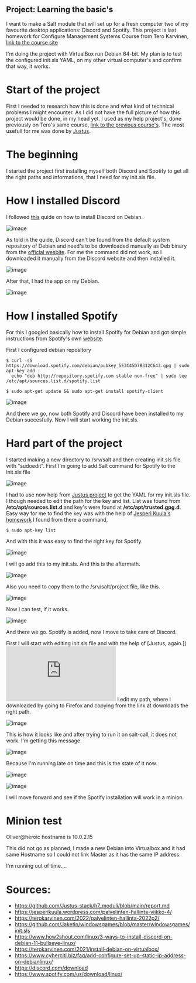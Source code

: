 ## Project: Learning the basic's

I want to make a Salt module that will set up for a fresh computer two of my favourite desktop applications: Discord and Spotify. This project is last homework for Configure Management Systems Course from Tero Karvinen, [link to the course site](https://terokarvinen.com/2022/palvelinten-hallinta-2022p2/)

I'm doing the project with VirtualBox run Debian 64-bit.
My plan is to test the configured init.sls YAML, on my other virtual computer's and confirm that way, it works.

# Start of the project

First I needed to research how this is done and what kind of technical problems I might encounter. As I did not have the full picture of how this project would be done, in my head yet. I used as my help project's, done previously on Tero's same course, [link to the previous course's](https://terokarvinen.com/search/?q=palvelinten+hallinta). The most usefull for me was done by [Justus](https://github.com/Justus-stack/h7_moduli/blob/main/report.md).

# The beginning

I started the project first installing myself both Discord and Spotify to get all the right paths and informations, that I need for my init.sls file.

# How I installed Discord

I followed [this](https://www.how2shout.com/linux/3-ways-to-install-discord-on-debian-11-bullseye-linux/) quide on how to install Discord on Debian. 

![image](https://user-images.githubusercontent.com/117892213/207582915-32216953-1b41-42a7-9b33-55b8c1f8cfb6.png)

As told in the quide, Discord can't be found from the default system repository of Debian and need's to be downloaded manually as Deb binary from the [official wesbite](https://discord.com/download). For me the command did not work, so I downloaded it manually from the Discord website and then installed it. 

![image](https://user-images.githubusercontent.com/117892213/207590912-fdce5470-773b-4608-bec4-2cdcdb493d71.png)

After that, I had the app on my Debian.

![image](https://user-images.githubusercontent.com/117892213/207591408-c0914e91-93db-4685-86bc-b4008b88ee78.png)

# How I installed Spotify

For this I googled basically how to install Spotify for Debian and got simple instructions from Spotify's own [website](https://www.spotify.com/fi/download/linux/).

First I configured debian repository

    $ curl -sS https://download.spotify.com/debian/pubkey_5E3C45D7B312C643.gpg | sudo apt-key add - 
      echo "deb http://repository.spotify.com stable non-free" | sudo tee /etc/apt/sources.list.d/spotify.list
      
    $ sudo apt-get update && sudo apt-get install spotify-client  
    
![image](https://user-images.githubusercontent.com/117892213/207593404-7d92de40-2614-410d-9ac0-97abcf92f924.png)

And there we go, now both Spotify and Discord have been installed to my Debian succesfully. Now I will start working the init.sls.

# Hard part of the project

I started making a new directory to /srv/salt and then creating init.sls file with "sudoedit". First I'm going to add Salt command for Spotify to the init.sls file

![image](https://user-images.githubusercontent.com/117892213/207595568-cbe8e122-5973-4409-bcee-883985ffa29d.png)

I had to use now help from [Justus project](https://github.com/Justus-stack/h7_moduli/blob/main/report.md) to get the YAML for my init.sls file. I though needed to edit the path for the key and list. List was found from **/etc/apt/sources.list.d** and key's were found at **/etc/apt/trusted.gpg.d**.
Easy way for me to find the key was with the help of [Jesperi Kuula's homework](https://jesperikuula.wordpress.com/palvelinten-hallinta-viikko-4/)
I found from there a command,

    $ sudo apt-key list
    
And with this it was easy to find the right key for Spotify.

![image](https://user-images.githubusercontent.com/117892213/207598379-0bb54c57-e1ca-442d-b2ae-fdc769e0f4ab.png)

I will go add this to my init.sls. And this is the aftermath.

![image](https://user-images.githubusercontent.com/117892213/207599173-c17f5504-9a96-41fd-915f-8022a4d59b58.png)

Also you need to copy them to the /srv/salt/project file, like this.

![image](https://user-images.githubusercontent.com/117892213/207603709-841b29c1-d60d-48ab-b04c-9714377c591f.png)

Now I can test, if it works.

![image](https://user-images.githubusercontent.com/117892213/207604051-ff7c59b1-c1ac-4fde-a56c-af16c6eed4ad.png)

And there we go. Spotify is added, now I move to take care of Discord.

First I will start with editing init.sls file and with the help of [Justus, again.](![Uploading image.png…](https://github.com/Justus-stack/h7_moduli/blob/main/report.md)
I edit my path, where I downloaded by going to Firefox and copying from the link at downloads the right path.

![image](https://user-images.githubusercontent.com/117892213/207612677-184edb0e-6523-4897-b775-4b9aa72beb89.png)

This is how it looks like and after trying to run it on salt-call, it does not work. I'm getting this message.

![image](https://user-images.githubusercontent.com/117892213/207612958-afe6cf6f-45fe-4be5-974a-ef1db194be33.png)

Because I'm running late on time and this is the state of it now. 

![image](https://user-images.githubusercontent.com/117892213/207651050-48ec2fb7-0cac-43bd-b786-a09dabfd70b8.png)

![image](https://user-images.githubusercontent.com/117892213/207651171-d8aef3d8-40d8-4ed8-8778-0b4e8439864a.png)

I will move forward and see if the Spotify installation will work in a minion.

# Minion test

Oliver@heroic hostname is 10.0.2.15

This did not go as planned, I made a new Debian into Virtualbox and it had same Hostname so I could not link Master as it has the same IP address.

I'm running out of time....




# Sources:

- https://github.com/Justus-stack/h7_moduli/blob/main/report.md
- https://jesperikuula.wordpress.com/palvelinten-hallinta-viikko-4/
- https://terokarvinen.com/2022/palvelinten-hallinta-2022p2/
- https://github.com/Jaketin/windowsgames/blob/master/windowsgames/init.sls
- https://www.how2shout.com/linux/3-ways-to-install-discord-on-debian-11-bullseye-linux/
- https://terokarvinen.com/2021/install-debian-on-virtualbox/
- https://www.cyberciti.biz/faq/add-configure-set-up-static-ip-address-on-debianlinux/
- https://discord.com/download
- https://www.spotify.com/us/download/linux/






    
    
